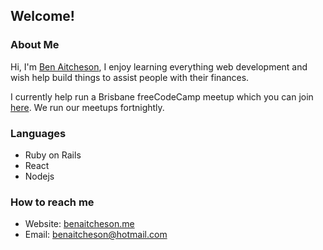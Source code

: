 ## Welcome!

### About Me
Hi, I'm [Ben Aitcheson](https://www.benaitcheson.me), I enjoy learning everything web development and wish help build things to assist people with their finances.

I currently help run a Brisbane freeCodeCamp meetup which you can join [here](https://www.facebook.com/groups/980100678716424). We run our meetups fortnightly.

### Languages
- Ruby on Rails
- React
- Nodejs

### How to reach me
- Website: [benaitcheson.me](https://www.benaitcheson.me)
- Email: [benaitcheson@hotmail.com](mailto:benaitcheson@hotmail.com)
